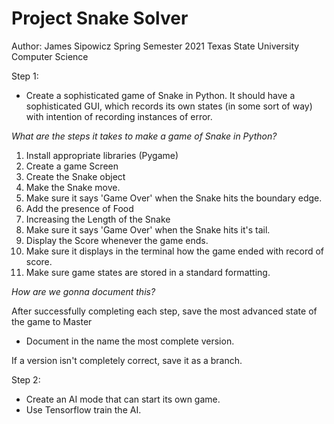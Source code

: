# Project Snake Solver
Author: James Sipowicz
Spring Semester 2021
Texas State University Computer Science

Step 1:
- Create a sophisticated game of Snake in Python. It should have a sophisticated GUI, 
  which records its own states (in some sort of way) with intention of recording instances
  of error.
  
*What are the steps it takes to make a game of Snake in Python?*

1. Install appropriate libraries (Pygame)
2. Create a game Screen
3. Create the Snake object
4. Make the Snake move.
5. Make sure it says 'Game Over' when the Snake hits the boundary edge.
7. Add the presence of Food
8. Increasing the Length of the Snake
9. Make sure it says 'Game Over' when the Snake hits it's tail.
10. Display the Score whenever the game ends.
11. Make sure it displays in the terminal how the game ended with record of score.
12. Make sure game states are stored in a standard formatting.

*How are we gonna document this?*

After successfully completing each step, save the most advanced state of the game to Master
- Document in the name the most complete version.

If a version isn't completely correct, save it as a branch.

Step 2:
- Create an AI mode that can start its own game.
- Use Tensorflow train the AI.
